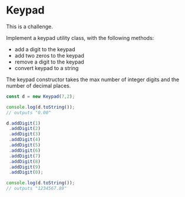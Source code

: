 # Keypad

This is a challenge.

Implement a keypad utility class, with the following methods:

* add a digit to the keypad
* add two zeros to the keypad
* remove a digit to the keypad
* convert keypad to a string

The keypad constructor takes the max number of integer digits and the number of decimal places.

```typescript
const d = new Keypad(7,2);

console.log(d.toString());
// outputs "0.00"

d.addDigit(1)
 .addDigit(2)
 .addDigit(3)
 .addDigit(4)
 .addDigit(5)
 .addDigit(6)
 .addDigit(7)
 .addDigit(8)
 .addDigit(9)
 .addDigit(0);

console.log(d.toString());
// outputs "1234567.89"
```

